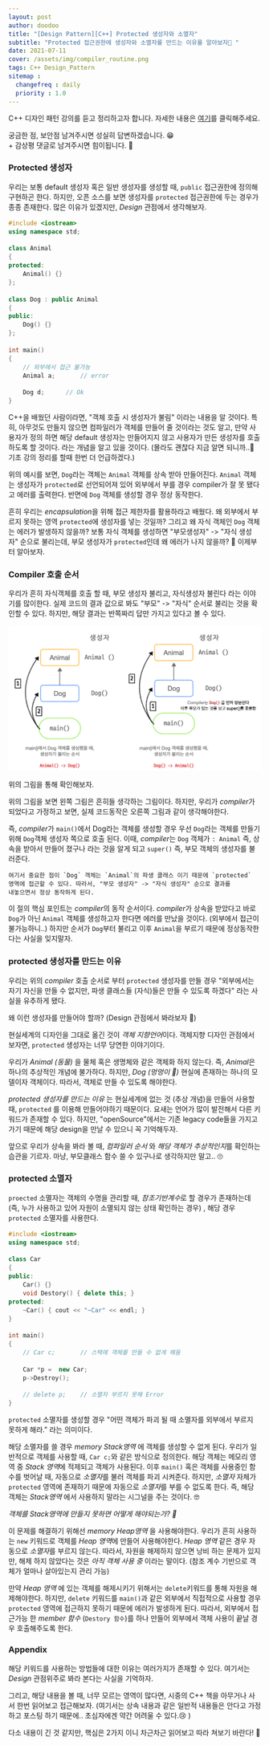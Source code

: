 ```yaml
---
layout: post
author: doodoo
title: "[Design Pattern][C++] Protected 생성자와 소멸자"
subtitle: "Protected 접근권한에 생성자와 소멸자를 만드는 이유를 알아보자👏 "
date: 2021-07-11
cover: /assets/img/compiler_routine.png
tags: C++ Design_Pattern
sitemap :
  changefreq : daily
  priority : 1.0
---
```

C++ 디자인 패턴 강의를 듣고 정리하고자 합니다. 자세한 내용은 [여기](https://0xd00d00.github.io/2021/07/11/design_pattern_1.html)를 클릭해주세요.

궁금한 점, 보안점 남겨주시면 성실히 답변하겠습니다. 😁 <br>
\+ 감상평 댓글로 남겨주시면 힘이됩니다. 🙇

### Protected 생성자
우리는 보통 default 생성자 혹은 일반 생성자를 생성할 때, `public` 접근권한에
정의해 구현하곤 한다. 하지만, 오픈 소스를 보면 생성자를 `protected` 접근권한에
두는 경우가 종종 존재한다. 많은 이유가 있겠지만, *Design* 관점에서 생각해보자.

```cpp
#include <iostream>
using namespace std;

class Animal
{
protected:
	Animal() {}
};

class Dog : public Animal
{
public:
	Dog() {}
};

int main()
{
	// 외부에서 접근 불가능
	Animal a;		// error

	Dog d;		// Ok
}
```

C++을 배웠던 사람이라면, "객체 호출 시 생성자가 불림" 이라는 내용을 알 것이다.
특히, 아무것도 만들지 않으면 컴파일러가 객체를 만들어 줄 것이라는 것도 알고,
	만약 사용자가 정의 하면 해당 default  생성자는 만들어지지 않고 사용자가 만든
	생성자를 호출하도록 할 것이다. 라는 개념을 알고 있을 것이다. (몰라도 괜찮다
			지금 알면 되니까..🤔  기초 강의 정리를 할때 한번 더 언급하겠다.)


위의 예시를 보면, `Dog`라는 객체는 `Animal` 객체를 상속 받아 만들어진다. `Animal` 객체는 생성자가 `protected`로 선언되어져 있어 외부에서 부를 경우 compiler가 잘 못 됐다고 에러를 출력한다. 반면에 `Dog` 객체를 생성할 경우 정상 동작한다. 

흔히 우리는 *encapsulation*을 위해 접근 제한자를 활용하라고 배웠다. 왜 외부에서 부르지 못하는 영역  `protected`에 생성자를 넣는 것일까? 그리고 왜 자식 객체인 `Dog` 객체는 에러가 발생하지 않을까? 보통 자식 객체를 생성하면 "부모생성자" -> "자식 생성자" 순으로 불리는데, 부모 생성자가 `protected`인데 왜 에러가 나지 않을까? 🤔 이제부터 알아보자.

### Compiler 호출 순서
우리가 흔히 자식객체를 호출 할 때, 부모 생성자 불리고, 자식생성자 불린다 라는
이야기를 많이한다. 실제 코드의 결과 값으로 봐도 "부모" -> "자식" 순서로 불리는
것을 확인할 수 있다. 하지만, 해당 결과는 반쪽짜리 답만 가지고 있다고 볼 수
있다.

![compiler_routine](/assets/img/compiler_routine.png)

위의 그림을 통해 확인해보자.

위의 그림을 보면 왼쪽 그림은 흔히들 생각하는 그림이다. 하지만, 우리가
*compiler*가 되었다고 가정하고 보면, 실제 코드동작은 오른쪽 그림과 같이 생각해야한다.

즉, *compiler*가 `main()`에서 Dog라는 객체를 생성할 경우 우선 `Dog`라는 객체를
만들기 위해 `Dog`객체 생성자 쪽으로 호출 된다. 이때, *compiler*는 `Dog` 객체가
`: Animal` 즉, 상속을 받아서 만들어 졌구나 라는 것을 알게 되고 `super()` 즉,
	부모 객체의 생성자를 불러준다.

	여기서 중요한 점이 `Dog` 객체는 `Animal`의 파생 클래스 이기 때문에 `protected`
	영역에 접근할 수 있다. 따라서, "부모 생성자" -> "자식 생성자" 순으로 결과를
	내놓으면서 정상 동작하게 된다.

이 절의 핵심 포인트는 *compiler*의 동작 순서이다. *compiler*가 상속을 받았다고
바로 `Dog`가 아닌 `Animal` 객체를 생성하고자 한다면 에러를 만났을 것이다.
(외부에서 접근이 불가능하니..) 하지만 순서가 `Dog`부터 불리고 이후 `Animal`을
부르기 때문에 정상동작한다는 사실을 잊지말자.

### protected 생성자를 만드는 이유
우리는 위의 *compiler* 호출 순서로 부터 `protected` 생성자를 만들 경우
"외부에서는 자기 자신을 만들 수 없지만, 파생 클래스들 (자식)들은 만들 수 있도록
하겠다" 라는 사실을 유추하게 됐다.

왜 이런 생성자를 만들어야 할까? (Design 관점에서 봐라보자 💇)

현실세계의 디자인을 그대로 옮긴 것이 *객체 지향언어*이다. 객체지향 디자인
관점에서 보자면, `protected` 생성자는 너무 당연한 이야기이다.

우리가 *Animal (동물)* 을 물체 혹은 생명체와 같은 객체화 하지 않는다. 즉, *Animal*은 하나의 추상적인 개념에 불가하다. 하지만, *Dog (멍멍이 🐶)* 현실에 존재하는 하나의 모델이자 객체이다. 따라서, 객체로 만들 수 있도록 해야한다.

*protected 생성자를 만드는 이유* 는 현실세계에 없는 것 (추상 개념)을 만들어
사용할 때, `protected` 를 이용해 만들어야하기 때문이다. 요새는 언어가 많이
발전해서 다른 키워드가 존재할 수 있다. 하지만, "openSource"에서는 기존 legacy
code들을 가지고 가기 때문에 해당 design을 만날 수 있으니 꼭 기억해두자.

앞으로 우리가 상속을 봐라 볼 때, *컴파일러 순서* 와 *해당 객체가 추상적인지*를
확인하는 습관을 기르자. 마냥, 부모클래스 함수 쓸 수 있구나로 생각하지만 말고.. 🙄

### protected 소멸자
`proected` 소멸자는 객체의 수명을 관리할 때, *참조기반계수*로 할 경우가
존재하는데 (즉, 누가 사용하고 있어 자원이 소멸되지 않는 상태 확인하는 경우) ,
	해당 경우 `protected` 소멸자를 사용한다.

```cpp
#include <iostream>
using namespace std;

class Car
{
public:
	Car() {}
	void Destory() { delete this; }
protected:
	~Car() { cout << "~Car" << endl; }
}

int main()
{
	// Car c;		// 스택에 객체를 만들 수 없게 해둠

	Car *p =  new Car;
	p->Destroy();

	// delete p;	// 소멸자 부르지 못해 Error
}
```

`protected` 소멸자를 생성할 경우 "어떤 객체가 파괴 될 때 소멸자를 외부에서
부르지 못하게 해라." 라는 의미이다.

해당 소멸자를 쓸 경우 *memory Stack영역* 에 객체를 생성할 수 없게 된다. 우리가
일반적으로 객체를 사용할 때, `Car c;`와 같은 방식으로 정의한다. 해당 객체는
메모리 영역 중 *Stack 영역*에 적제되고 객체가 사용된다. 이후 `main()` 혹은
객체를 사용중인 함수를 벗어날 때, 자동으로 *소멸자*를 불러 객체를 파괴
시켜준다. 하지만, *소멸자* 자체가 `protected` 영역에 존재하기 때문에 자동으로
*소멸자*를 부를 수 없도록 한다. 즉, 해당 객체는 *Stack영역* 에서 사용하지 말라는
시그널을 주는 것이다. 🤓

*객체를 Stack영역에 만들지 못하면 어떻게 해야되는가? 🤔*

이 문제를 해결하기 위해선 *memory Heap영역* 을 사용해야한다. 우리가 흔히
사용하는 `new` 키워드로 객체를 *Heap 영역*에 만들어 사용해야한다. *Heap 영역*
같은 경우 자동으로 *소멸자*를 부르지 않는다. 따라서, 자원을 해제하지 않으면 낭비
하는 문제가 있지만, 해제 하지 않았다는 것은 *아직 객체 사용 중* 이라는 말이다.
(참조 계수 기반으로 객체가 얼마나 살아있는지 관리 가능)

만약 *Heap 영역* 에 있는 객체를 해제시키기 위해서는 `delete`키워드를 통해 자원을
해제해야한다. 하지만, `delete` 키워드를 `main()`과 같은 외부에서 직접적으로
사용할 경우 `protected` 영역에 접근하지 못하기 때문에 에러가 발생하게 된다.
따라서, 외부에서 접근가능 한 *member 함수* (`Destory 함수`)를 하나 만들어
외부에서 객체 사용이 끝날 경우 호출해주도록 한다.

### Appendix
해당 키워드를 사용하는 방법들에 대한 이유는 여러가지가 존재할 수 있다. 여기서는
*Design* 관점위주로 봐라 본다는 사실을 기억하자.

그리고, 해당 내용을 볼 때, 너무 모르는 영역이 많다면, 시중의 C++ 책을 아무거나
사서 한번 읽어보고 접근해보자. (여기서는 상속 내용과 같은 일반적 내용들은 안다고
		가정하고 포스팅 하기 때문에.. 초심자에겐 약간 어려울 수 있다.😢 )

다소 내용이 긴 것 같지만, 핵심은 2가지 이니 차근차근 읽어보고 따라 쳐보기
바란다! 🤗
